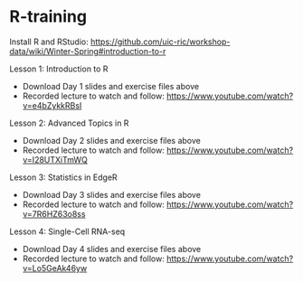 # R-training

Install R and RStudio: https://github.com/uic-ric/workshop-data/wiki/Winter-Spring#introduction-to-r

Lesson 1: Introduction to R
  - Download Day 1 slides and exercise files above
  - Recorded lecture to watch and follow: https://www.youtube.com/watch?v=e4bZykkRBsI
  
Lesson 2: Advanced Topics in R
  - Download Day 2 slides and exercise files above
  - Recorded lecture to watch and follow: https://www.youtube.com/watch?v=I28UTXiTmWQ

Lesson 3: Statistics in EdgeR
  - Download Day 3 slides and exercise files above
  - Recorded lecture to watch and follow: https://www.youtube.com/watch?v=7R6HZ63o8ss
  
Lesson 4: Single-Cell RNA-seq
  - Download Day 4 slides and exercise files above
  - Recorded lecture to watch and follow: https://www.youtube.com/watch?v=Lo5GeAk46yw
